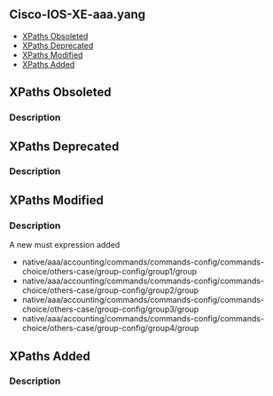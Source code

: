## Cisco-IOS-XE-aaa.yang


- [XPaths Obsoleted](#xpaths-obsoleted)
- [XPaths Deprecated](#xpaths-deprecated)
- [XPaths Modified](#xpaths-modified)
- [XPaths Added](#xpaths-added)

## XPaths Obsoleted

### Description

## XPaths Deprecated

### Description

## XPaths Modified

### Description

A new must expression added 

- native/aaa/accounting/commands/commands-config/commands-choice/others-case/group-config/group1/group
- native/aaa/accounting/commands/commands-config/commands-choice/others-case/group-config/group2/group
- native/aaa/accounting/commands/commands-config/commands-choice/others-case/group-config/group3/group
- native/aaa/accounting/commands/commands-config/commands-choice/others-case/group-config/group4/group

## XPaths Added

### Description
